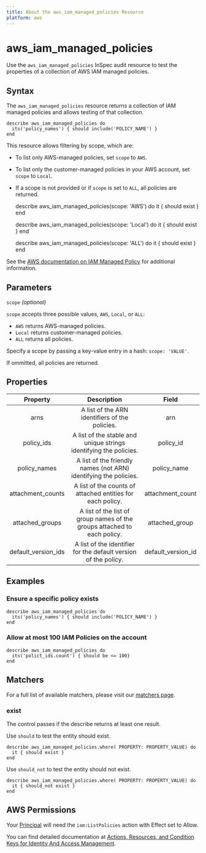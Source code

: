 ```yaml
---
title: About the aws_iam_managed_policies Resource
platform: aws
---
```


# aws_iam_managed_policies

Use the `aws_iam_managed_policies` InSpec audit resource to test the properties of a collection of AWS IAM managed policies.

## Syntax

The `aws_iam_managed_policies` resource returns a collection of IAM managed policies and allows testing of that collection.

    describe aws_iam_managed_policies do
      its('policy_names') { should include('POLICY_NAME') }
    end

This resource allows filtering by scope, which are:

- To list only AWS-managed policies, set `scope` to `AWS`.
- To list only the customer-managed policies in your AWS account, set `scope` to `Local`.
- If a scope is not provided or if `scope` is set to `ALL`, all policies are returned.

    describe aws_iam_managed_policies(scope: 'AWS') do
      it { should exist }
    end

    describe aws_iam_managed_policies(scope: 'Local') do
      it { should exist }
    end

    describe aws_iam_managed_policies(scope: 'ALL') do
      it { should exist }
    end

See the [AWS documentation on IAM Managed Policy](https://docs.aws.amazon.com/AWSCloudFormation/latest/UserGuide/aws-resource-iam-managedpolicy.html) for additional information.

## Parameters

`scope` _(optional)_

`scope` accepts three possible values, `AWS`, `Local`, or `ALL`:

- `AWS` returns AWS-managed policies.
- `Local` returns customer-managed policies.
- `ALL` returns all policies.

Specify a scope by passing a key-value entry in a hash: `scope: 'VALUE'`.

If ommitted, all policies are returned.

## Properties

| Property              | Description                                                | Field                   |
| :--------------------:| :---------------------------------------------------------:| :---------------------: |
|arns                   | A list of the ARN identifiers of the policies.             | arn                     |
|policy_ids            | A list of the stable and unique strings identifying the policies. | policy_id        |
|policy_names          | A list of the friendly names (not ARN) identifying the policies.| policy_name        |
|attachment_counts     | A list of the counts of attached entities for each policy. | attachment_count        |
|attached_groups        | A list of the list of group names of the groups attached to each policy. | attached_group |
|default_version_ids  | A list of the identifier for the default version of the policy. | default_version_id |

## Examples

### Ensure a specific policy exists

    describe aws_iam_managed_policies do
      its('policy_names') { should include('POLICY_NAME') }
    end

### Allow at most 100 IAM Policies on the account

    describe aws_iam_managed_policies do
      its('polict_ids.count') { should be <= 100}
    end

## Matchers

For a full list of available matchers, please visit our [matchers page](https://www.inspec.io/docs/reference/matchers/).

### exist

The control passes if the describe returns at least one result.

Use `should` to test the entity should exist.

    describe aws_iam_managed_policies.where( PROPERTY: PROPERTY_VALUE) do
      it { should exist }
    end

Use `should_not` to test the entity should not exist.

    describe aws_iam_managed_policies.where( PROPERTY: PROPERTY_VALUE) do
      it { should_not exist }
    end

## AWS Permissions

Your [Principal](https://docs.aws.amazon.com/IAM/latest/UserGuide/intro-structure.html#intro-structure-principal) will need the `iam:ListPolicies` action with Effect set to Allow.

You can find detailed documentation at [Actions, Resources, and Condition Keys for Identity And Access Management](https://docs.aws.amazon.com/IAM/latest/UserGuide/list_identityandaccessmanagement.html).
